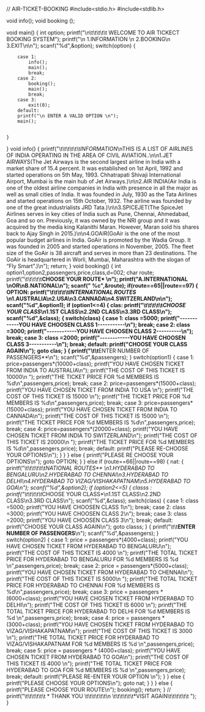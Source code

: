 // AIR-TICKET-BOOKING
#include<stdio.h>
#include<stdlib.h>


void info();
void booking ();

void main()
    {
	int option;
	printf("\n\t\t\t\t\t WELCOME TO AIR TICKECT BOOKING SYSTEM");
	printf("\n 1.INFORMATION \n 2.BOOKING\n 3.EXIT\n\n");
	scanf("%d",&option);
	switch(option)
	{
	
		case 1:
			info();
			main();
			break;
		case 2:
		    booking();
			main();
			break;
		case 3:
			exit(0);
		default:
		printf("\n ENTER A VALID OPTION \n");
		main();
			
			
	}
}
void info()
{
	printf("\t\t\t\t\t\t*INFORMATION*\nTHIS IS A LIST OF AIRLINES OF INDIA OPERATING IN THE AREA OF CIVIL AVIATION..\n\n1.JET AIRWAYS(The Jet Airways is the second largest airline in India with a market share of 15.4 percent. It was established on 1st April, 1992 and started operations on 5th May, 1993. Chhatrapati Shivaji International Airport, Mumbai is the main hub of Jet Airways.)\n\n2.AIR INDIA(Air India is one of the oldest airline companies in India with presence in all the major as well as small cities of India. It was founded in July, 1930 as the Tata Airlines and started operations on 15th October, 1932. The airline was founded by one of the great industrialists JRD Tata.)\n\n3.SPICEJET(The SpiceJet Airlines serves in key cities of India such as Pune, Chennai, Ahmedabad, Goa and so on. Previously, it was owned by the NRI group and it was acquired by the media king Kalanithi Maran. However, Maran sold his shares back to Ajay Singh in 2015.)\n\n4.GOAIR(GoAir is the one of the most popular budget airlines in India. GoAir is promoted by the Wadia Group. It was founded in 2005 and started operations in November, 2005. The fleet size of the GoAir is 38 aircraft and serves in more than 23 destinations. The GoAir is headquartered in Worli, Mumbai, Maharashtra with the slogan of “Fly Smart”.)\n");
	return;
}
void booking()
{
     int option1,option2,passengers,price,class,d=002;
	 char route;
	 printf("\t\t\t\t\t**CHOOSE  YOUR ROUTE* \n");
	 printf("A.INTERNATIONAL \nOR\nB.NATIONAL\n");
	 scanf(" %c",&route);
	 if(route==65||route==97)
	 {
	  	OPTION:
	 	printf("\t\t\t\t\t*INTERNATIONAL ROUTES* \n1.AUSTRALIA\n2.USA\n3.CANNADA\n4.SWITZERLAND\n\n");
		 scanf("%d",&option1);
		 if (option1<=4)
		 {
	  		clas:
			 printf("\t\t\t\t\t*CHOOSE YOUR CLASS*\n1.1ST CLASS\n2.2ND CLASS\n3.3RD CLASS\n");
	 		scanf("%d",&class);
	 		{
	 			switch(class)
				{
	  				case 1:
	 				 class =5000;
	 				 printf("------------YOU HAVE CHOOSEN CLASS 1-----------\n");
	 				 break;
	 				 case 2:
	 				 class =3000;
	 				 printf("------------YOU HAVE CHOOSEN CLASS 2----------\n");
	  				break;
	  				case 3:
	  				class =2000;
	  				printf("------------YOU HAVE CHOOSEN CLASS 3-----------\n");
	 				 break;
	 				 default:
	  				printf("CHOOSE YOUR CLASS AGAIN\n");
					  goto clas;
	 			}
	  			{
	 				printf("\t\t**ENTER NUMBER OF PASSENGERS**\n");
	  				scanf("%d",&passengers);
				}
	   			switch(option1)
	  			 {
	  				case 1:
					 price=passengers*(10000+class);
					 printf("YOU HAVE CHOSEN TICKET FROM INDIA TO AUSTRALIA\n");
	 				 printf("THE COST OF THIS TICKET IS 10000\n ");
					 printf("THE TICKET PRICE FOR %d MEMBERS IS %d\n",passengers,price);
					 break; 
					case 2: 
					 price=passengers*(15000+class);
					 printf("YOU HAVE CHOSEN TICKET FROM INDIA TO USA \n");
				 	printf("THE COST OF THIS TICKET IS 15000 \n");
					 printf("THE TICKET PRICE FOR %d MEMBERS IS %d\n",passengers,price);
				 	break;
					case 3:
					 price=passengers*(15000+class);
				 	printf("YOU HAVE CHOSEN TICKET FROM INDIA TO CANNADA\n");
					 printf("THE COST OF THIS TICKET IS 15000 \n");
					 printf("THE TICKET PRICE FOR %d MEMBERS IS %d\n",passengers,price);
				 	break; 
					case 4:
					 price=passengers*(20000+class);
					 printf("YOU HAVE CHOSEN TICKET FROM INDIA TO SWITZERLAND\n");
					 printf("THE COST OF THIS TICKET IS 20000\n ");
					 printf("THE TICKET PRICE FOR %d MEMBERS IS %d\n",passengers,price);
					 break; 
					 default:
					 printf("PLEASE RE-CHOOSE YOUR OPTIONS\n");
	  			}
	 	 	}
	 	 }
	   	 else 
	     {
	  		 printf("PLEASE RE CHOOSE YOUR OPTIONS\n");
	 		  goto OPTION;
	  	 }
	}
	else if (route==66||route==98)
	 {
		 nat:
	 	{
	 		printf("\t\t\t\t\t\t*NATIONAL ROUTES** \n1.HYDERABAD TO BENGALURU\n2.HYDERABAD TO CHENNAI\n3.HYDERABAD TO DELHI\n4.HYDERABAD TO VIZAG/VISHAKAPATNAM\n5.HYDERABAD TO GOA\n");
	 		scanf("%d",&option2);
	 		if (option2<=5)
			{
	 			classs :
	  			printf("\t\t\t\t\t*CHOOSE YOUR CLASS*\n1.1ST CLASS\n2.2ND CLASS\n3.3RD CLASS\n");
	 			scanf("%d",&class);
	 			switch(class)
	 			{
	 				 case 1:
					  class =5000;
					  printf("YOU HAVE CHOOSEN CLASS 1\n");
					  break;
					  case 2:
					  class =3000;
					  printf("YOU HAVE CHOOSEN CLASS 2\n");
					  break;
					  case 3:
					  class =2000;
					  printf("YOU HAVE CHOOSEN CLASS 3\n");
					  break;
					  default:
					  printf("CHOOSE YOUR CLASS AGAIN\n");
					  goto classs;
	 			}
				{
					 printf("\t\t**ENTER NUMBER OF PASSENGERS**\n");
					 scanf("%d",&passengers);
	 			}
	 			switch(option2)
				 {
					 case 1:
					 price = passengers*(4000+class);
					 printf("YOU HAVE CHOSEN TICKET FROM HYDERABAD TO BENGALURU\n");
					 printf("THE COST OF THIS TICKET IS 4000 \n");
					 printf("THE TOTAL TICKET PRICE FOR HYDERABAD TO BENGALURU FOR %d MEMBERS IS %d \n",passengers,price);
					 break;
					 case 2:
					 price = passengers*(5000+class);
					 printf("YOU HAVE CHOSEN TICKET FROM HYDERABAD TO CHENNAI\n");
					 printf("THE COST OF THIS TICKET IS 5000\n ");
					 printf("THE TOTAL TICKET PRICE FOR HYDERABAD TO CHENNAI FOR %d MEMBERS IS %d\n",passengers,price);
					 break;
					 case 3:
					 price = passengers * (6000+class);
					 printf("YOU HAVE CHOSEN TICKET FROM HYDERABAD TO DELHI\n");
					 printf("THE COST OF THIS TICKET IS 6000 \n");
					 printf("THE TOTAL TICKET PRICE FOR HYDERABAD TO DELHI FOR %d MEMBERS IS %d \n",passengers,price);
					 break;
					 case 4:
					 price = passengers * (3000+class);
					 printf("YOU HAVE CHOSEN TICKET FROM HYDERABAD TO VIZAG/VISHAKAPATNAM\n");
					 printf("THE COST OF THIS TICKET IS 3000 \n");
					 printf("THE TOTAL TICKET PRICE FOR HYDERABAD TO VIZAG/VISHAKAPATNAM FOR %d MEMBERS IS %d \n",passengers,price);
					 break;
					 case 5:
					 price = passengers * (4000+class);
					 printf("YOU HAVE CHOSEN TICKET FROM HYDERABAD TO GOA\n");
					 printf("THE COST OF THIS TICKET IS 4000 \n");
					 printf("THE TOTAL TICKET PRICE FOR HYDERABAD TO GOA FOR %d MEMBERS IS %d \n",passengers,price);
					 break;
					 default:
					 printf("PLEASE RE-ENTER YOUR OPTION \n");
				 }
			}
			else 
			{
			 printf("PLEASE CHOOSE YOUR OPTIONS\n");
	 		 goto nat;
			}
		}
	}
	else
	{
	  printf("PLEASE CHOOSE YOUR ROUTE\n");
	  booking();
	  return;
	}
//	printf("\t\t\t\t\t\t * THANK YOU \t\t\t\t\t\t\n \t\t\t\t\t\t*VISIT AGAIN\t\t\t\t\t\t ");
}
